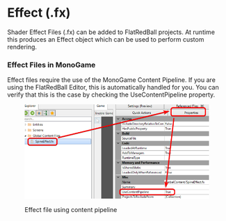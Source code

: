 # Effect (.fx)

Shader Effect Files (.fx) can be added to FlatRedBall projects. At runtime this produces an Effect object which can be used to perform custom rendering.

### Effect Files in MonoGame

Effect files require the use of the MonoGame Content Pipeline. If you are using the FlatRedBall Editor, this is automatically handled for you. You can verify that this is the case by checking the UseContentPipeline property.

<figure><img src="../../.gitbook/assets/image (40).png" alt=""><figcaption><p>Effect file using content pipeline</p></figcaption></figure>

